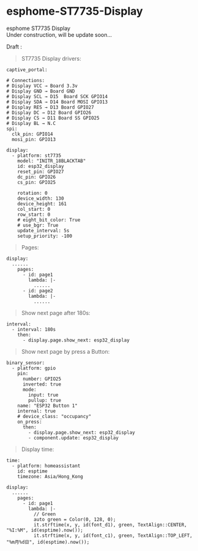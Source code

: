 # esphome-ST7735-Display
esphome ST7735 Display  
Under construction, will be update soon...  

Draft :

> ST7735 Display drivers:   
```
captive_portal:

# Connections:
# Display VCC → Board 3.3v
# Display GND → Board GND
# Display SCL → D15  Board SCK GPIO14
# Display SDA → D14 Board MOSI GPIO13
# Display RES → D13 Board GPIO27
# Display DC → D12 Board GPIO26
# Display CS → D11 Board SS GPIO25
# Display BL → N.C
spi:
  clk_pin: GPIO14
  mosi_pin: GPIO13

display:
  - platform: st7735
    model: "INITR_18BLACKTAB"
    id: esp32_display
    reset_pin: GPIO27
    dc_pin: GPIO26
    cs_pin: GPIO25

    rotation: 0
    device_width: 130
    device_height: 161
    col_start: 0
    row_start: 0
    # eight_bit_color: True
    # use_bgr: True
    update_interval: 5s
    setup_priority: -100
```
> Pages:   
```
display:
  ......
    pages:
      - id: page1
        lambda: |-
          ......
      - id: page2
        lambda: |-
          ......
```
> Show next page after 180s:   
```
interval:
  - interval: 180s
    then:
      - display.page.show_next: esp32_display
```
> Show next page by press a Button:   
```
binary_sensor:
  - platform: gpio
    pin:
      number: GPIO25
      inverted: true
      mode:
        input: true
        pullup: true
    name: "ESP32 Button 1"
    internal: true
    # device_class: "occupancy"
    on_press:
      then:
        - display.page.show_next: esp32_display
        - component.update: esp32_display
```




> Display time:   
```
time:
  - platform: homeassistant
    id: esptime
    timezone: Asia/Hong_Kong
    
display:
  ......
    pages:
      - id: page1
        lambda: |-
          // Green
          auto green = Color(0, 128, 0);
          it.strftime(x, y, id(font_d1), green, TextAlign::CENTER, "%I:%M", id(esptime).now()); 
          it.strftime(x, y, id(font_c1), green, TextAlign::TOP_LEFT, "%m月%d日", id(esptime).now());
    
```









